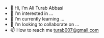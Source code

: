 - 👋 Hi, I’m Ali Turab Abbasi
- 👀 I’m interested in ...
- 🌱 I’m currently learning ...
- 💞️ I’m looking to collaborate on ...
- 📫 How to reach me turab007@gmail.com

<!---
turab007/turab007 is a ✨ special ✨ repository because its `README.md` (this file) appears on your GitHub profile.
You can click the Preview link to take a look at your changes.
--->

